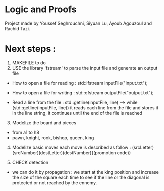 # Logic and Proofs

Project made by Youssef Seghrouchni, Siyuan Lu, Ayoub Agouzoul and Rachid Tazi.

# Next steps : 
1. MAKEFILE to do
2. USE the library 'fstream' to parse the input file and generate an output file

- How to open a file for reading : 
std::ifstream inputFile("input.txt");

- How to open a file for writing : 
std::ofstream outputFile("output.txt");

- Read a line from the file :
std::getline(inputFile, line)
--> while (std::getline(inputFile, line))
it reads each line from the file and stores it in the line string, it continues until the end of the file is reached

3. Modelize the board and pieces
- from a1 to h8
- pawn, knight, rook, bishop, queen, king

4. Modelize basic moves
each move is described as follow : (srcLetter)(srcNumber)(destLetter)(destNumber){(promotion code)}

5. CHECK detection
- we can do it by propagation : we start at the king position and increase the size of the square each time to see if the line or the diagonal is protected or not reached by the ennemy. 